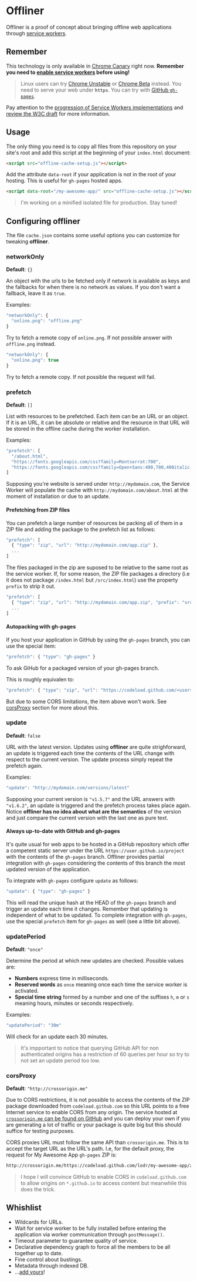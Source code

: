 
# Offliner
Offliner is a proof of concept about bringing offline web applications through [service workers](http://www.html5rocks.com/en/tutorials/service-worker/introduction/?redirect_from_locale=ja).

## Remember

This technology is only available in [Chrome Canary](https://www.google.com/chrome/browser/canary.html) right now. **Remember you need to [enable service workers](http://jakearchibald.com/2014/using-serviceworker-today/#in-canary-today) before using!**

  > Linux users can try [Chrome Unstable](https://www.google.com/chrome/browser/desktop/index.html?platform=linux&extra=devchannel) or [Chrome Beta](https://www.google.com/chrome/browser/beta.html) instead.
You need to serve your web under **`https`**. You can try with [GitHub `gh-pages`](https://pages.github.com/).

Pay attention to the [progression of Service Workers implementations](https://jakearchibald.github.io/isserviceworkerready/) and [review the W3C draft](http://www.w3.org/TR/2014/WD-service-workers-20141118/) for more information.

## Usage

The only thing you need is to copy all files from this repository on your site's root and add this script at the beginning of your `index.html` document:

```html
<script src="offline-cache-setup.js"></script>
```

Add the attribute `data-root` if your application is not in the root of your hosting. This is useful for `gh-pages` hosted apps.

```html
<script data-root="/my-awesome-app/" src="offline-cache-setup.js"></script>
```

  > I'm working on a minified isolated file for production. Stay tuned!

## Configuring offliner

The file `cache.json` contains some useful options you can customize for tweaking **offliner**.

### networkOnly

**Default**: `{}`

An object with the urls to be fetched only if network is available as keys and the fallbacks for when there is no network as values. If you don't want a fallback, leave it as `true`.

Examples:

```js
"networkOnly": {
  "online.png": "offline.png"
}
```

Try to fetch a remote copy of `online.png`. If not possible answer with `offline.png` instead.

```js
"networkOnly": {
  "online.png": true
}
```

Try to fetch a remote copy. If not possible the request will fail.

### prefetch

**Default**: `[]`

List with resources to be prefetched. Each item can be an URL or an object. If it is an URL, it can be absolute or relative and the resource in that URL will be stored in the offline cache during the worker installation.

Examples:

```js
"prefetch": [
  "/about.html",
  "https://fonts.googleapis.com/css?family=Montserrat:700",
  "https://fonts.googleapis.com/css?family=Open+Sans:400,700,400italic,700italic"
]
```

Supposing you're website is served under `http://mydomain.com`, the Service Worker will populate the cache with `http://mydomain.com/about.html` at the moment of installation or due to an update.

#### Prefetching from ZIP files

You can prefetch a large number of resources be packing all of them in a ZIP file and adding the package to the prefetch list as follows:

```js
"prefetch": [
  { "type": "zip", "url": "http://mydomain.com/app.zip" },
  ...
]
```

The files packaged in the zip are suposed to be relative to the same root as the service worker. If, for some reason, the ZIP file packages a directory (i.e it does not package `/index.html` but `/src/index.html`) use the property `prefix` to strip it out.

```js
"prefetch": [
  { "type": "zip", "url": "http://mydomain.com/app.zip", "prefix": "src" },
  ...
]
```

#### Autopacking with gh-pages

If you host your application in GitHub by using the `gh-pages` branch, you can use the special item:

```js
"prefetch": { "type": "gh-pages" }
```

To ask GiHub for a packaged version of your gh-pages branch.

This is roughly equivalen to:

```js
"prefetch": { "type": "zip", "url": "https://codeload.github.com/<user>/<repo>/zip/gh-pages", "prefix": "gh-pages-<repo>/" }
```

But due to some CORS limitations, the item above won't work. See [corsProxy](#corsproxy) section for more about this.

### update

**Default**: `false`

URL with the latest version. Updates using **offliner** are quite strighforward, an update is triggered each time the contents of the URL change with respect to the current version. The update process simply repeat the prefetch again.

Examples:

```js
"update": "http://mydomain.com/versions/latest"
```

Supposing your current version is `"v1.5.7"` and the URL answers with `"v1.6.2"`, an update is triggered and the prefetch process takes place again. Notice **offliner has no idea about what are the semantics** of the version and just compare the current version with the last one as pure text.

#### Always up-to-date with GitHub and gh-pages

It's quite usual for web apps to be hosted in a GitHub repository which offer a competent static server under the URL `https://user.github.io/project` with the contents of the `gh-pages` branch. Offliner provides partial integration with `gh-pages` considering the contents of this branch the most updated version of the application.

To integrate with `gh-pages` configure `update` as follows:

```js
"update": { "type": "gh-pages" }
```

This will read the unique hash at the HEAD of the `gh-pages` branch and trigger an update each time it changes. Remember that updating is independent of what to be updated. To complete integration with `gh-pages`, use the special `prefetch` item for `gh-pages` as well (see a little bit above).

### updatePeriod

**Default**: `"once"`

Determine the period at which new updates are checked. Possible values are:

  * **Numbers** express time in milliseconds.
  * **Reserved words** as `once` meaning once each time the service worker is activated.
  * **Special time string** formed by a number and one of the suffixes `h`, `m` or `s` meaning hours, minutes or seconds respectively.

Examples:

```js
"updatePeriod": "30m"
```

Will check for an update each 30 minutes.
  
  > It's impportant to notice that querying GitHub API for non authenticated origins has a restriction of 60 queries per hour so try to not set an update period too low.

### corsProxy

**Default**: `"http://crossorigin.me"`

Due to CORS restrictions, it is not possible to access the contents of the ZIP package downloaded from `codeload.github.com` so this URL points to a free Internet service to enable CORS from any origin. The service hosted at [`crossorigin.me` can be found on GitHub](https://github.com/technoboy10/crossorigin.me) and you can deploy your own if you are generating a lot of traffic or your package is quite big but this should suffice for testing purposes.

CORS proxies URL must follow the same API than `crossorigin.me`. This is to accept the target URL as the URL's path. I.e, for the default proxy, the request for My Awesome App `gh-pages` ZIP is:

```bash
http://crossorigin.me/https://codeload.github.com/lodr/my-awesome-app/zip/gh-pages
```

  > I hope I will convince GitHub to enable CORS in `codeload.github.com` to allow origins on `*.github.io` to access content but meanwhile this does the trick.

## Whishlist

  * Wildcards for URLs.
  * Wait for service worker to be fully installed before entering the application via worker communication through `postMessage()`.
  * Timeout parameter to guarantee quality of service.
  * Declarative dependency graph to force all the members to be all together up to date.
  * Fine control about bustings.
  * Metadata through indexed DB.
  * ...[add yours](https://github.com/lodr/offliner/issues/new)!
